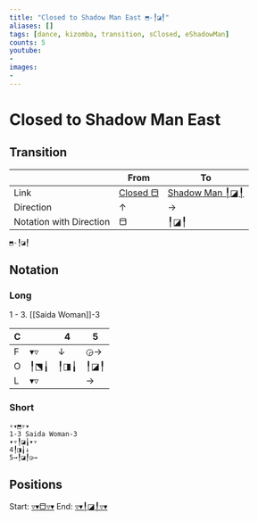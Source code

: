 ```yaml
---
title: "Closed to Shadow Man East ⬒-╿◪╿"
aliases: [] 
tags: [dance, kizomba, transition, sClosed, eShadowMan]
counts: 5
youtube:
- 
images:
-
---
```


# Closed to Shadow Man East
## Transition
|                         | From | To   |
| ----------------------- | ---- | ---- |
| Link                    | [Closed ⬒](Postures/Closed%20⬒.md) | [Shadow Man ╿◪╿](Postures/Shadow%20Man%20╿◪╿.md) |
| Direction               |   ↑   |   →  |
| Notation with Direction |   ⬒   |   ╿◪╿   |

```
⬒-╿◪╿
``` 

## Notation
### Long
1 - 3. [[Saida Woman]]-3

| C   |     | 4   | 5   |
| --- | --- | --- | --- |
| F   | ▾▿  | ↓   | ◶→  |
| O   | ╿⬔╽ | ╿◨╽ | ╿◪╿ |
| L   | ▾▿  |     | →   |

### Short
```
▿▾⬒▿▾
1-3 Saida Woman-3
▾▿╿◪╽▾▿
4╿◨╽↓
5→╿◪╿◶→
```

## Positions
Start: [▿▾⬒▿▾](Positions/Closed/▿▾⬒▿▾.md)
End: [▿▾╿◪╿▿▾](Positions/Shadow%20Man/▿▾╿◪╿▿▾.md)
